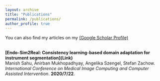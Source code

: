 ```yaml
---
layout: archive
title: "Publications"
permalink: /publications/
author_profile: true
---
```


You can also find my articles on my [(Google Scholar Profile)](https://scholar.google.de/citations?user=OcVBk1MAAAAJ&hl=en)

<br>
<b>[Endo-Sim2Real: Consistency learning-based domain adaptation for instrument segmentation](Link)</b> <br>
Manish Sahu, Anirban Mukhopadhyay, Angelika Szengel, Stefan Zachow.
<i>International Conference on Medical Image Computing and Computer Assisted Intervention</i>. <b>2020/7/22</b>.
